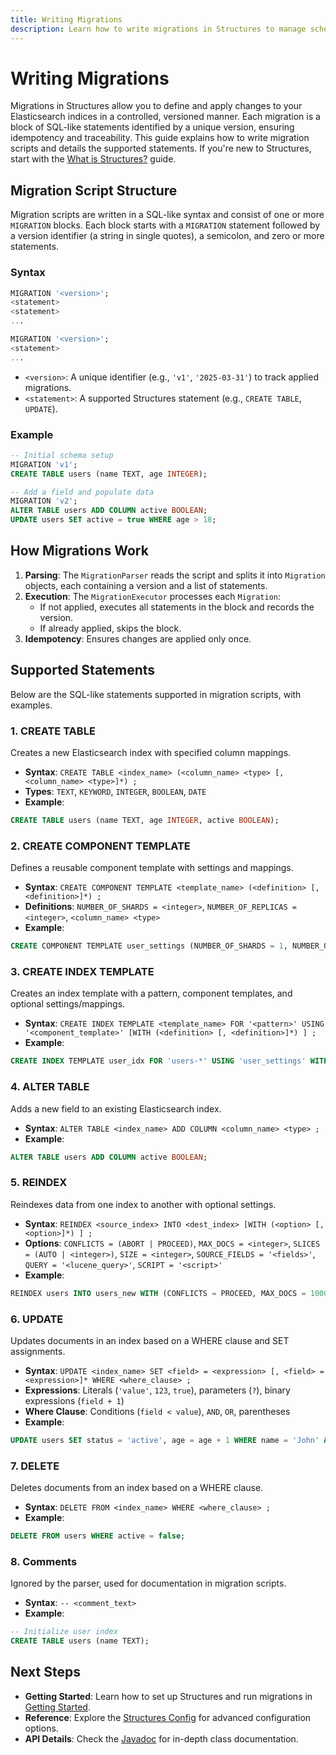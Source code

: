 ```yaml
---
title: Writing Migrations
description: Learn how to write migrations in Structures to manage schema evolution and data transformations.
---
```


# Writing Migrations

Migrations in Structures allow you to define and apply changes to your Elasticsearch indices in a controlled, versioned manner. Each migration is a block of SQL-like statements identified by a unique version, ensuring idempotency and traceability. This guide explains how to write migration scripts and details the supported statements. If you're new to Structures, start with the [What is Structures?](/guide/overview) guide.

## Migration Script Structure

Migration scripts are written in a SQL-like syntax and consist of one or more `MIGRATION` blocks. Each block starts with a `MIGRATION` statement followed by a version identifier (a string in single quotes), a semicolon, and zero or more statements.

### Syntax

```sql
MIGRATION '<version>';
<statement>
<statement>
...

MIGRATION '<version>';
<statement>
...
```

- `<version>`: A unique identifier (e.g., `'v1'`, `'2025-03-31'`) to track applied migrations.
- `<statement>`: A supported Structures statement (e.g., `CREATE TABLE`, `UPDATE`).

### Example

```sql
-- Initial schema setup
MIGRATION 'v1';
CREATE TABLE users (name TEXT, age INTEGER);

-- Add a field and populate data
MIGRATION 'v2';
ALTER TABLE users ADD COLUMN active BOOLEAN;
UPDATE users SET active = true WHERE age > 18;
```

## How Migrations Work

1. **Parsing**: The `MigrationParser` reads the script and splits it into `Migration` objects, each containing a version and a list of statements.
2. **Execution**: The `MigrationExecutor` processes each `Migration`:
   - If not applied, executes all statements in the block and records the version.
   - If already applied, skips the block.
3. **Idempotency**: Ensures changes are applied only once.

## Supported Statements

Below are the SQL-like statements supported in migration scripts, with examples.

### 1. CREATE TABLE
Creates a new Elasticsearch index with specified column mappings.

- **Syntax**: `CREATE TABLE <index_name> (<column_name> <type> [, <column_name> <type>]*) ;`
- **Types**: `TEXT`, `KEYWORD`, `INTEGER`, `BOOLEAN`, `DATE`
- **Example**:
```sql
CREATE TABLE users (name TEXT, age INTEGER, active BOOLEAN);
```

### 2. CREATE COMPONENT TEMPLATE
Defines a reusable component template with settings and mappings.

- **Syntax**: `CREATE COMPONENT TEMPLATE <template_name> (<definition> [, <definition>]*) ;`
- **Definitions**: `NUMBER_OF_SHARDS = <integer>`, `NUMBER_OF_REPLICAS = <integer>`, `<column_name> <type>`
- **Example**:
```sql
CREATE COMPONENT TEMPLATE user_settings (NUMBER_OF_SHARDS = 1, NUMBER_OF_REPLICAS = 1, status KEYWORD);
```

### 3. CREATE INDEX TEMPLATE
Creates an index template with a pattern, component templates, and optional settings/mappings.

- **Syntax**: `CREATE INDEX TEMPLATE <template_name> FOR '<pattern>' USING '<component_template>' [WITH (<definition> [, <definition>]*) ] ;`
- **Example**:
```sql
CREATE INDEX TEMPLATE user_idx FOR 'users-*' USING 'user_settings' WITH (age INTEGER, active BOOLEAN);
```

### 4. ALTER TABLE
Adds a new field to an existing Elasticsearch index.

- **Syntax**: `ALTER TABLE <index_name> ADD COLUMN <column_name> <type> ;`
- **Example**:
```sql
ALTER TABLE users ADD COLUMN active BOOLEAN;
```

### 5. REINDEX
Reindexes data from one index to another with optional settings.

- **Syntax**: `REINDEX <source_index> INTO <dest_index> [WITH (<option> [, <option>]*) ] ;`
- **Options**: `CONFLICTS = (ABORT | PROCEED)`, `MAX_DOCS = <integer>`, `SLICES = (AUTO | <integer>)`, `SIZE = <integer>`, `SOURCE_FIELDS = '<fields>'`, `QUERY = '<lucene_query>'`, `SCRIPT = '<script>'`
- **Example**:
```sql
REINDEX users INTO users_new WITH (CONFLICTS = PROCEED, MAX_DOCS = 1000, SLICES = AUTO, QUERY = 'active:true');
```

### 6. UPDATE
Updates documents in an index based on a WHERE clause and SET assignments.

- **Syntax**: `UPDATE <index_name> SET <field> = <expression> [, <field> = <expression>]* WHERE <where_clause> ;`
- **Expressions**: Literals (`'value'`, `123`, `true`), parameters (`?`), binary expressions (`field + 1`)
- **Where Clause**: Conditions (`field < value`), `AND`, `OR`, parentheses
- **Example**:
```sql
UPDATE users SET status = 'active', age = age + 1 WHERE name = 'John' AND age > 30;
```

### 7. DELETE
Deletes documents from an index based on a WHERE clause.

- **Syntax**: `DELETE FROM <index_name> WHERE <where_clause> ;`
- **Example**:
```sql
DELETE FROM users WHERE active = false;
```

### 8. Comments
Ignored by the parser, used for documentation in migration scripts.

- **Syntax**: `-- <comment_text>`
- **Example**:
```sql
-- Initialize user index
CREATE TABLE users (name TEXT);
```

## Next Steps

- **Getting Started**: Learn how to set up Structures and run migrations in [Getting Started](/guide/getting-started).
- **Reference**: Explore the [Structures Config](/reference/structures-config) for advanced configuration options.
- **API Details**: Check the [Javadoc](/reference/javadoc) for in-depth class documentation.
